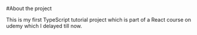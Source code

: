 #About the project

This is my first TypeScript tutorial project which is part of a React course on udemy which I delayed till now.
